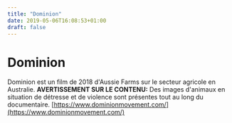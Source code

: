 ```yaml
---
title: "Dominion"
date: 2019-05-06T16:08:53+01:00
draft: false
---
```


# Dominion
Dominion est un film de 2018 d'Aussie Farms sur le secteur agricole en Australie.
**AVERTISSEMENT SUR LE CONTENU:** Des images d'animaux en situation de détresse et de violence sont présentes tout au long du documentaire.
[https://www.dominionmovement.com/](https://www.dominionmovement.com/)
